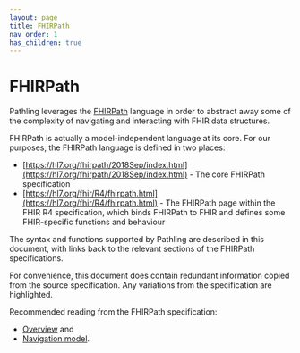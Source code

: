 ```yaml
---
layout: page
title: FHIRPath
nav_order: 1
has_children: true
---
```


# FHIRPath

Pathling leverages the [FHIRPath](https://hl7.org/fhirpath/2018Sep/index.html)
language in order to abstract away some of the complexity of navigating and
interacting with FHIR data structures.

FHIRPath is actually a model-independent language at its core. For our purposes,
the FHIRPath language is defined in two places:

- [https://hl7.org/fhirpath/2018Sep/index.html](https://hl7.org/fhirpath/2018Sep/index.html) -
  The core FHIRPath specification
- [https://hl7.org/fhir/R4/fhirpath.html](https://hl7.org/fhir/R4/fhirpath.html) -
  The FHIRPath page within the FHIR R4 specification, which binds FHIRPath to
  FHIR and defines some FHIR-specific functions and behaviour

The syntax and functions supported by Pathling are described in this document,
with links back to the relevant sections of the FHIRPath specifications.

For convenience, this document does contain redundant information copied from
the source specification. Any variations from the specification are highlighted.

Recommended reading from the FHIRPath specification:

- [Overview](https://hl7.org/fhirpath/2018Sep/index.html#overview) and
- [Navigation model](https://hl7.org/fhirpath/2018Sep/index.html#navigation-model).
